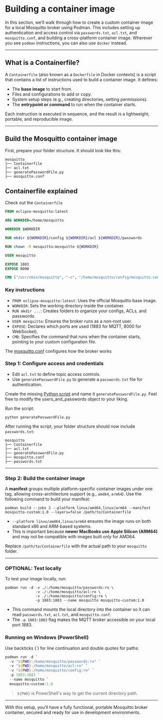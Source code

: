 # Building a container image

In this section, we’ll walk through how to create a custom container image for a local Mosquitto broker using Podman. This includes setting up authentication and access control via `passwords.txt`, `acl.txt`, and `mosquitto.conf`, and building a cross-platform container image. Wherever you see `podman` instructions, you can also use `docker` instead.

---

## What is a Containerfile?

A `Containerfile` (also known as a `Dockerfile` in Docker contexts) is a script that contains a list of instructions used to build a container image. It defines:

- The **base image** to start from.
- Files and configurations to add or copy.
- System setup steps (e.g., creating directories, setting permissions).
- The **entrypoint or command** to run when the container starts.

Each instruction is executed in sequence, and the result is a lightweight, portable, and reproducible image.

---

## Build the Mosquitto container image

First, prepare your folder structure. It should look like this:

```
mosquitto
├── Containerfile
├── acl.txt
├── generatePasswordFile.py
├── mosquitto.conf
```

## Containerfile explained

Check out the `Containerfile`

```Dockerfile
FROM eclipse-mosquitto:latest

ARG WORKDIR=/home/mosquitto

WORKDIR $WORKDIR

RUN mkdir ${WORKDIR}/config ${WORKDIR}/acl ${WORKDIR}/passwords

RUN chown -R mosquitto:mosquitto ${WORKDIR}

USER mosquitto

EXPOSE 1883
EXPOSE 8000

CMD ["/usr/sbin/mosquitto", "-c", "/home/mosquitto/config/mosquitto.conf"]
```

### Key instructions

- `FROM eclipse-mosquitto:latest`: Uses the official Mosquitto base image.
- `WORKDIR`: Sets the working directory inside the container.
- `RUN mkdir ...`: Creates folders to organize your configs, ACLs, and passwords.
- `USER mosquitto`: Ensures the broker runs as a non-root user.
- `EXPOSE`: Declares which ports are used (1883 for MQTT, 8000 for WebSocket).
- `CMD`: Specifies the command that runs when the container starts, pointing to your custom configuration file.

The [mosquitto.conf](./files/mosquitto.conf) configures how the broker works

### Step 1: Configure access and credentials

- Edit `acl.txt` to define topic access controls.
- Use `generatePasswordFile.py` to generate a `passwords.txt` file for authentication.

Create the missing [Python script](./files/generatePasswords.py) and name it `generatePasswordFile.py`. Feel free to modify the users_and_passwords object to your liking.

Run the script:

```
python generatePasswordFile.py
```

After running the script, your folder structure should now include `passwords.txt`:

```
mosquitto
├── Containerfile
├── acl.txt
├── generatePasswordFile.py
├── mosquitto.conf
├── passwords.txt
```

---

### Step 2: Build the container image

A **manifest** groups multiple platform-specific container images under one tag, allowing cross-architecture support (e.g., `amd64`, `arm64`).
Use the following command to build your manifest:

```
podman build --jobs 2 --platform linux/amd64,linux/arm64 --manifest mosquitto-custom:1.0 --layers=false /path/to/Containerfile
```

- `--platform linux/amd64,linux/arm64` ensures the image runs on both standard x86 and ARM-based systems.
- This is important because **newer MacBooks use Apple Silicon (ARM64)** and may not be compatible with images built only for AMD64.

Replace `/path/to/Containerfile` with the actual path to your `mosquitto` folder.

---

### OPTIONAL: Test locally

To test your image locally, run:

```
podman run -d -v ./:/home/mosquitto/passwords:ro \
              -v ./:/home/mosquitto/acl:ro \
              -v ./:/home/mosquitto/config:ro \
              -p 1883:1883 --name mosquitto mosquitto-custom:1.0
```

- This command mounts the local directory into the container so it can read `passwords.txt`, `acl.txt`, and `mosquitto.conf`.
- The `-p 1883:1883` flag makes the MQTT broker accessible on your local port 1883.

### Running on Windows (PowerShell)

Use backticks (\`) for line continuation and double quotes for paths:

```powershell
podman run -d `
  -v "${PWD}:/home/mosquitto/passwords:ro" `
  -v "${PWD}:/home/mosquitto/acl:ro" `
  -v "${PWD}:/home/mosquitto/config:ro" `
  -p 1883:1883 `
  --name mosquitto `
  mosquitto-custom:1.0
```

> `${PWD}` is PowerShell's way to get the current directory path.

---

With this setup, you’ll have a fully functional, portable Mosquitto broker container, secured and ready for use in development environments.

